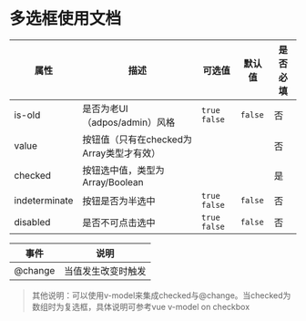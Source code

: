 # 多选框使用文档

| 属性            | 描述                         | 可选值            | 默认值     | 是否必填 |
| ------------- | -------------------------- | -------------- | ------- | ---- |
| is-old        | 是否为老UI（adpos/admin）风格      | `true` `false` | `false` | 否    |
| value         | 按钮值（只有在checked为Array类型才有效） |                |         | 否    |
| checked       | 按钮选中值，类型为Array/Boolean     |                |         | 是    |
| indeterminate | 按钮是否为半选中                   | `true` `false` | `false` | 否    |
| disabled      | 是否不可点击选中                   | `true` `false` | `false` | 否    |

| 事件      | 说明        |
| ------- | --------- |
| @change | 当值发生改变时触发 |

> 其他说明：可以使用v-model来集成checked与@change。当checked为数组时为复选框，具体说明可参考vue v-model on checkbox